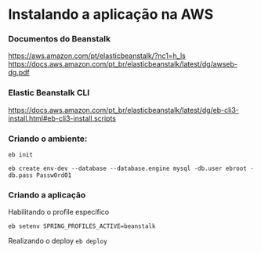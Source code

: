 # Instalando a aplicação na AWS

### Documentos do Beanstalk  

https://aws.amazon.com/pt/elasticbeanstalk/?nc1=h_ls
https://docs.aws.amazon.com/pt_br/elasticbeanstalk/latest/dg/awseb-dg.pdf

### Elastic Beanstalk CLI

https://docs.aws.amazon.com/pt_br/elasticbeanstalk/latest/dg/eb-cli3-install.html#eb-cli3-install.scripts

### Criando o ambiente:

```eb init```

```eb create env-dev --database --database.engine mysql -db.user ebroot -db.pass Passw0rd01```

### Criando a aplicação

Habilitando o profile específico

```
eb setenv SPRING_PROFILES_ACTIVE=beanstalk
```

Realizando o deploy
```eb deploy```


